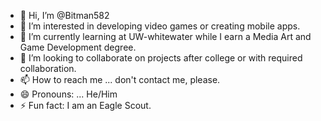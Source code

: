 - 👋 Hi, I’m @Bitman582
- 👀 I’m interested in developing video games or creating mobile apps. 
- 🌱 I’m currently learning at UW-whitewater while I earn a Media Art and Game Development degree.
- 💞️ I’m looking to collaborate on projects after college or with required collaboration.
- 📫 How to reach me ... don't contact me, please.
- 😄 Pronouns: ... He/Him
- ⚡ Fun fact: I am an Eagle Scout.

<!---
Bitman582/Bitman582 is a ✨ special ✨ repository because its `README.md` (this file) appears on your GitHub profile.
You can click the Preview link to take a look at your changes.
--->
